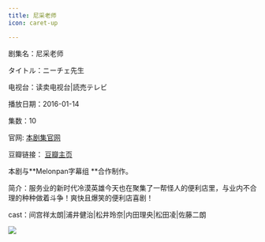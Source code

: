 ```yaml
---
title: 尼采老师
icon: caret-up

---
```


剧集名：尼采老师

タイトル：ニーチェ先生

电视台：读卖电视台|読売テレビ

播放日期：2016-01-14

集数：10

官网: [本剧集官网](https://www.ytv.co.jp/ni-chesensei/)

豆瓣链接： [豆瓣主页](https://movie.douban.com/subject/26590971/)

本剧与**Melonpan字幕组 ​​​**合作制作。

简介：服务业的新时代冷漠英雄今天也在聚集了一帮怪人的便利店里，与业内不合理的种种做着斗争！爽快且爆笑的便利店喜剧！

cast：间宫祥太朗|浦井健治|松井玲奈|内田理央|松田凌|佐藤二朗

![](https://listpic.tsgsanjiao.com/2016/2016ncls.jpg)